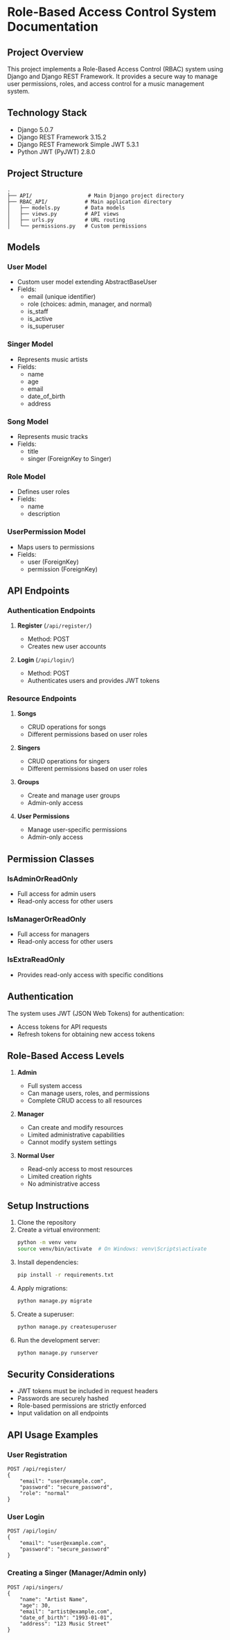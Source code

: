 # Role-Based Access Control System Documentation

## Project Overview
This project implements a Role-Based Access Control (RBAC) system using Django and Django REST Framework. It provides a secure way to manage user permissions, roles, and access control for a music management system.

## Technology Stack
- Django 5.0.7
- Django REST Framework 3.15.2
- Django REST Framework Simple JWT 5.3.1
- Python JWT (PyJWT) 2.8.0

## Project Structure
```
.
├── API/                  # Main Django project directory
├── RBAC_API/            # Main application directory
│   ├── models.py        # Data models
│   ├── views.py         # API views
│   ├── urls.py          # URL routing
│   └── permissions.py   # Custom permissions
```

## Models

### User Model
- Custom user model extending AbstractBaseUser
- Fields:
  - email (unique identifier)
  - role (choices: admin, manager, and normal)
  - is_staff
  - is_active
  - is_superuser

### Singer Model
- Represents music artists
- Fields:
  - name
  - age
  - email
  - date_of_birth
  - address

### Song Model
- Represents music tracks
- Fields:
  - title
  - singer (ForeignKey to Singer)

### Role Model
- Defines user roles
- Fields:
  - name
  - description

### UserPermission Model
- Maps users to permissions
- Fields:
  - user (ForeignKey)
  - permission (ForeignKey)

## API Endpoints

### Authentication Endpoints
1. **Register** (`/api/register/`)
   - Method: POST
   - Creates new user accounts

2. **Login** (`/api/login/`)
   - Method: POST
   - Authenticates users and provides JWT tokens

### Resource Endpoints
1. **Songs** 
   - CRUD operations for songs
   - Different permissions based on user roles

2. **Singers**
   - CRUD operations for singers
   - Different permissions based on user roles

3. **Groups**
   - Create and manage user groups
   - Admin-only access

4. **User Permissions**
   - Manage user-specific permissions
   - Admin-only access

## Permission Classes

### IsAdminOrReadOnly
- Full access for admin users
- Read-only access for other users

### IsManagerOrReadOnly
- Full access for managers
- Read-only access for other users

### IsExtraReadOnly
- Provides read-only access with specific conditions

## Authentication
The system uses JWT (JSON Web Tokens) for authentication:
- Access tokens for API requests
- Refresh tokens for obtaining new access tokens

## Role-Based Access Levels

1. **Admin**
   - Full system access
   - Can manage users, roles, and permissions
   - Complete CRUD access to all resources

2. **Manager**
   - Can create and modify resources
   - Limited administrative capabilities
   - Cannot modify system settings

3. **Normal User**
   - Read-only access to most resources
   - Limited creation rights
   - No administrative access

## Setup Instructions

1. Clone the repository
2. Create a virtual environment:
   ```bash
   python -m venv venv
   source venv/bin/activate  # On Windows: venv\Scripts\activate
   ```
3. Install dependencies:
   ```bash
   pip install -r requirements.txt
   ```
4. Apply migrations:
   ```bash
   python manage.py migrate
   ```
5. Create a superuser:
   ```bash
   python manage.py createsuperuser
   ```
6. Run the development server:
   ```bash
   python manage.py runserver
   ```

## Security Considerations
- JWT tokens must be included in request headers
- Passwords are securely hashed
- Role-based permissions are strictly enforced
- Input validation on all endpoints

## API Usage Examples

### User Registration
```http
POST /api/register/
{
    "email": "user@example.com",
    "password": "secure_password",
    "role": "normal"
}
```

### User Login
```http
POST /api/login/
{
    "email": "user@example.com",
    "password": "secure_password"
}
```

### Creating a Singer (Manager/Admin only)
```http
POST /api/singers/
{
    "name": "Artist Name",
    "age": 30,
    "email": "artist@example.com",
    "date_of_birth": "1993-01-01",
    "address": "123 Music Street"
}
```